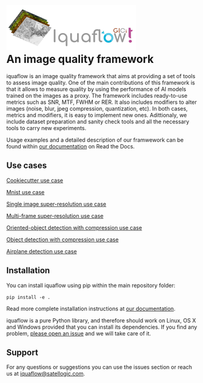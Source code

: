 # ![iquaflow](https://github.com/satellogic/iquaflow/blob/main/docs/source/iquaflow_logo_mini.png) <br /> An image quality framework

iquaflow is an image quality framework that aims at providing a set of tools to assess image quality. One of the main contributions of this framework is that it allows to measure quality by using the performance of AI models trained on the images as a proxy. The framework includes ready-to-use metrics such as SNR, MTF, FWHM or RER. It also includes modifiers to alter images (noise, blur, jpeg compression, quantization, etc). In both cases, metrics and modifiers, it is easy to implement new ones. Adittionaly, we include dataset preparation and sanity check tools and all the necessary tools to carry new experiments. 

Usage examples and a detailed description of our framwework can be found within [our documentation](http://iquaflow.readthedocs.io/) on Read the Docs.

## Use cases

[Cookiecutter use case](https://github.com/satellogic/iquaflow-use-case-cookiecutter)

[Mnist use case](https://github.com/satellogic/iquaflow-mnist-use-case)

[Single image super-resolution use case](https://github.com/satellogic/iquaflow-sisr-use-case)

[Multi-frame super-resolution use case](https://github.com/satellogic/iquaflow-mfsr-use-case)

[Oriented-object detection with compression use case](https://github.com/satellogic/iquaflow-dota-obb-use-case)

[Object detection with compression use case](https://github.com/satellogic/iquaflow-dota-use-case)

[Airplane detection use case](https://github.com/satellogic/iquaflow-airport-use-case)

## Installation

You can install iquaflow using pip within the main repository folder:

```
pip install -e .
```

Read more complete installation instructions at [our documentation](http://iquaflow.readthedocs.io/).

iquaflow is a pure Python library, and therefore should work on Linux, OS X and Windows
provided that you can install its dependencies. If you find any problem,
[please open an issue](https://github.com/satellogic/iquaflow/issues/new)
and we will take care of it.

## Support

For any questions or suggestions you can use the issues section or reach us at iquaflow@satellogic.com.
